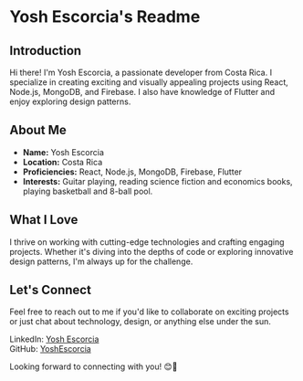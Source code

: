 # Yosh Escorcia's Readme

## Introduction
Hi there! I'm Yosh Escorcia, a passionate developer from Costa Rica. I specialize in creating exciting and visually appealing projects using React, Node.js, MongoDB, and Firebase. I also have knowledge of Flutter and enjoy exploring design patterns.

## About Me
- **Name:** Yosh Escorcia
- **Location:** Costa Rica
- **Proficiencies:** React, Node.js, MongoDB, Firebase, Flutter
- **Interests:** Guitar playing, reading science fiction and economics books, playing basketball and 8-ball pool.

## What I Love
I thrive on working with cutting-edge technologies and crafting engaging projects. Whether it's diving into the depths of code or exploring innovative design patterns, I'm always up for the challenge.

## Let's Connect
Feel free to reach out to me if you'd like to collaborate on exciting projects or just chat about technology, design, or anything else under the sun.
  
LinkedIn: [Yosh Escorcia](https://www.linkedin.com/in/antony-escorcia-992044232/)  
GitHub: [YoshEscorcia](https://github.com/Yosh04)

Looking forward to connecting with you! 😊🚀

